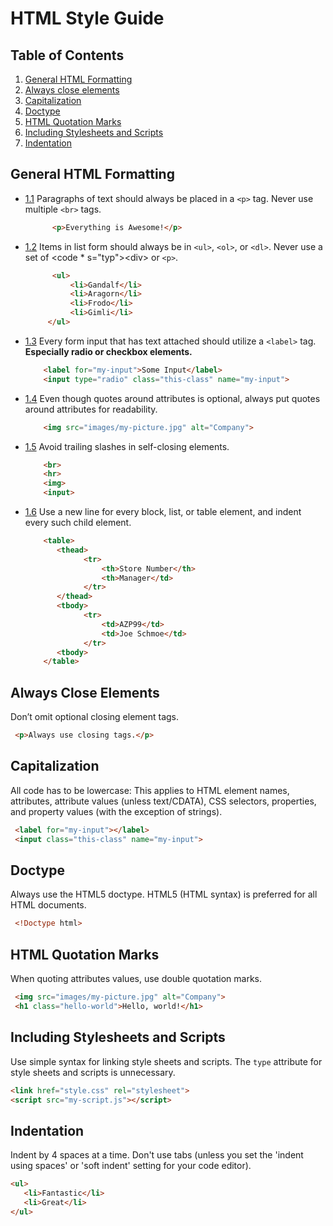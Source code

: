 # HTML Style Guide
## Table of Contents

1. [General HTML Formatting](#general-html-formatting)
2. [Always close elements](#always-close-elements)
3. [Capitalization](#capitalization)
4. [Doctype](#doctype)
5. [HTML Quotation Marks](#html-quotation-marks)
6. [Including Stylesheets and Scripts](#including-stylesheets-and-scripts)
7. [Indentation](#indentation)

## General HTML Formatting

- [1.1](#1.1) Paragraphs of text should always be placed in a <code>&lt;p&gt;</code> tag. Never use multiple <code>&lt;br&gt;</code> tags.

  ```html
        <p>Everything is Awesome!</p>
  ```
- [1.2](#1.2) Items in list form should always be in <code>&lt;ul&gt;</code>, <code>&lt;ol&gt;</code>, or <code>&lt;dl&gt;</code>. Never use a set of <code * s="typ">&lt;div&gt;</code> or <code>&lt;p&gt;</code>.

  ```html
        <ul>
            <li>Gandalf</li>
            <li>Aragorn</li>
            <li>Frodo</li>
            <li>Gimli</li>
       </ul>
    ```
- [1.3](#1.3) Every form input that has text attached should utilize a <code >&lt;label&gt;</code> tag. <strong>Especially radio or checkbox elements.</strong>

    ```html
        <label for="my-input">Some Input</label>
        <input type="radio" class="this-class" name="my-input">
    ```
    
- [1.4](#1.4) Even though quotes around attributes is optional, always put quotes around attributes for readability.

    ```html
        <img src="images/my-picture.jpg" alt="Company">
    ```
    
- [1.5](#1.5) Avoid trailing slashes in self-closing elements.

    ```html
        <br> 
        <hr> 
        <img>
        <input>
    ```

- [1.6](#1.6) Use a new line for every block, list, or table element, and indent every such child element.
  
   ```html
       <table>
          <thead>
                <tr>
                    <th>Store Number</th>
                    <th>Manager</td>
                </tr>
          </thead>
          <tbody>
                <tr>
                    <td>AZP99</td>
                    <td>Joe Schmoe</td>
                </tr>
          <tbody>
       </table>
   ```
   
## Always Close Elements
Don’t omit optional closing element tags.
   ```html
    <p>Always use closing tags.</p>
   ```
   
## Capitalization
All code has to be lowercase: This applies to HTML element names, attributes, attribute values (unless text/CDATA), CSS selectors, properties, and property values (with the exception of strings).</p>
   ```html
    <label for="my-input"></label>
    <input class="this-class" name="my-input">
   ```
   
## Doctype
Always use the HTML5 doctype. HTML5 (HTML syntax) is preferred for all HTML documents.
   ```html
    <!Doctype html>
   ```

## HTML Quotation Marks
When quoting attributes values, use double quotation marks.
   ```html
    <img src="images/my-picture.jpg" alt="Company"> 
    <h1 class="hello-world">Hello, world!</h1>
```
## Including Stylesheets and Scripts
Use simple syntax for linking style sheets and scripts. The <code class="typ">type</code> attribute for style sheets and scripts is unnecessary.
   ```html
   <link href="style.css" rel="stylesheet">
   <script src="my-script.js"></script>
```
## Indentation
Indent by 4 spaces at a time. Don't use tabs (unless you set the 'indent using spaces' or 'soft indent' setting for your code editor).
   ```html
   <ul>
      <li>Fantastic</li>
      <li>Great</li>
   </ul> 
```
